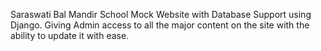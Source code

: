 Saraswati Bal Mandir School Mock Website with Database Support using Django.
Giving Admin access to all the major content on the site with the ability to update it with ease.
